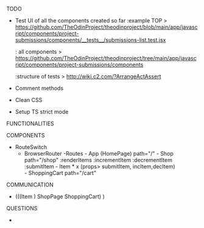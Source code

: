 TODO
<!-- - Functionality to add items to the cart -->
<!-- :if item already in cart, early return  -->
<!-- :show it in the cart button -->
<!-- :prepare ShoppingCart to show the items added -->
<!-- :only show inc/dec buttons if the item is already in the cart array -->
<!-- :item will be found within the array by its name -->
<!-- :item is not being returned by find() method? -->
<!-- :increase/decrease > object in the cartItems will have a new property called amount which will be changed whenever the inc/dec buttons are pressed
    :how to modify cartItems object     -->
<!-- - Remove button appear instead of Add button when item is added -->

<!-- - Conditionally render which button should appear when hover an Item, either the remove button or the add button
    : remove button is always rendered at the beggining because the items are not in the cart :) -->

<!-- - Adjust icon overlap on Items with the title occupying 2 rows -->
<!-- - Header font family "IBM Plex Mono", monospace -->
<!-- - When item is 1 and decrement is clicked, trigger the removeItemFromCart -->

<!-- - Adjust CartButton number expands when more than 2 digits -->

<!-- - Make dropdown menu showing different game lists options(where the different url fetch will appear) -->
<!-- - Setup different fetch url based on the button clicked
 -->
 <!-- :make sure fetch's are being done correctly -->
<!-- - Setup image gallery when clicking an Item image(new component ImageGallery)  -->
<!-- - Image will lower brightness when hovered and one eye icon will appear -->
<!-- :how to pass info from Item to App? -->
<!-- :check if the object passed by CurrentGameInfo is the desired one -->
<!-- :make the rest of the screen brightness lower -->
<!-- :make the rest of the screen unclickable -->
<!-- :if the rest of the screen is clicked, close the modal -->
<!-- :if the cross button is clicked, close the modal -->
<!-- :make a slider on fullscreen within the modal -->
<!-- :show some info right below like game platforms, egb ratings etc.. -->
<!-- :make the sliders move automatically or let the user move them with the arrows -->
<!-- :https://github.com/Vikms95/_playground/tree/master/image-slider -->

<!-- - Show which games you are showing next to the list icon -->

<!-- - Check API to search for specific games
https://codeburst.io/make-a-video-game-search-app-with-rawg-api-react-router-fetch-and-hooks-6b76e2bf83a2
  :managed to get it working, needs styling -->

<!-- - Loading screen on API call? -->

<!-- - Finish up ShoppingCart component styling, checkout div and possibility to increment and decrement items from there -->

<!-- - Check possible refactoring or new Components to create -->

- Test UI of all the components created so far
  :example TOP > https://github.com/TheOdinProject/theodinproject/blob/main/app/javascript/components/project-submissions/components/__tests__/submissions-list.test.jsx
  
  : all components > https://github.com/TheOdinProject/theodinproject/tree/main/app/javascript/components/project-submissions/components

  :structure of tests > http://wiki.c2.com/?ArrangeActAssert

- Comment methods

- Clean CSS

- Setup TS strict mode

FUNCTIONALITIES
<!-- - A HomePage where you can click the "Shop" button to get into the Shop -->
<!-- s -->

<!-- - Both HomePage and Shop will be accessible from the Header component (use nav)  -->
<!-- 
- ShoppingCart will be accesible via a sticky element, and will show the amount of items in the cart -->

<!-- - Item components will have a increment and decrement button which will determine how many of the Item do you want to add to the ShoppingCart when the buy button is clicked
    :will have a title, number of products to submit and an "Add to Cart" button
    :amount will be stored within each Item as state and passed as argument to the onClick handler. The onClick function will be passed as props to each Item component. That function will have access to the ShoppingCart component.(?) -->


COMPONENTS
- RouteSwitch
    - BrowserRouter
        -Routes
            - App (HomePage) path="/"
            - Shop            path="/shop"
                :renderItems
                :incrementItem
                :decrementItem
                :submitItem
                - Item * x (props> submitItem, incItem,decItem)    
            - ShoppingCart    path="/cart"
                

COMMUNICATION

- (((Item ) ShopPage ShoppingCart) ) 

QUESTIONS
<!-- - How do I pass each item to the cart? -->
<!-- :function will be declared in Shop -->
- 
<!-- - How do I pass in the value of the amount of each Item to the cart? -->

